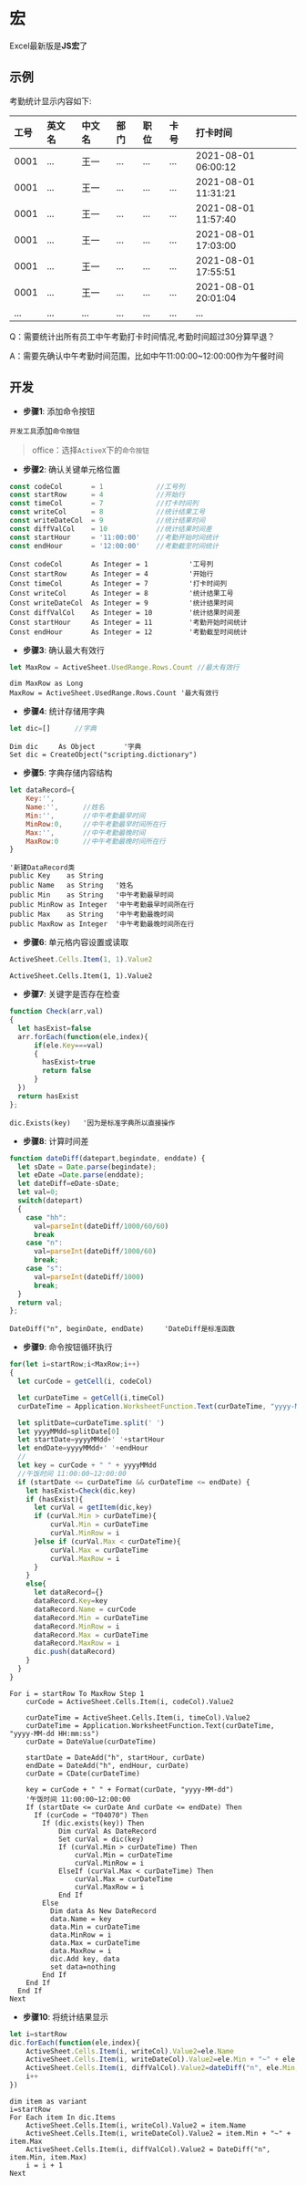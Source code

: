 # 宏

Excel最新版是**JS宏**了

## 示例

考勤统计显示内容如下:

|工号|英文名|中文名|部门|职位|卡号|打卡时间|
|:-|:-|:-|:-|:-|:-|:-|
|0001|...|王一|...|...|...|2021-08-01 06:00:12|
|0001|...|王一|...|...|...|2021-08-01 11:31:21|
|0001|...|王一|...|...|...|2021-08-01 11:57:40|
|0001|...|王一|...|...|...|2021-08-01 17:03:00|
|0001|...|王一|...|...|...|2021-08-01 17:55:51|
|0001|...|王一|...|...|...|2021-08-01 20:01:04|
|...|...|...|...|...|...|...|

Q：需要统计出所有员工中午考勤打卡时间情况,考勤时间超过30分算早退？

A：需要先确认中午考勤时间范围，比如中午11:00:00~12:00:00作为午餐时间

## 开发

- **步骤1**: 添加命令按钮

`开发工具`添加`命令按钮`

> office：选择`ActiveX`下的`命令按钮`

- **步骤2**: 确认关键单元格位置

<CodeGroup>
  <CodeGroupItem title="JS宏" active>

```javascript
const codeCol       = 1             //工号列
const startRow      = 4             //开始行
const timeCol       = 7             //打卡时间列
const writeCol      = 8             //统计结果工号
const writeDateCol  = 9             //统计结果时间
const diffValCol    = 10            //统计结果时间差
const startHour     = '11:00:00'    //考勤开始时间统计
const endHour       = '12:00:00'    //考勤截至时间统计
```

  </CodeGroupItem>

  <CodeGroupItem title="VBA宏">

```VisualBasic
Const codeCol       As Integer = 1          '工号列
Const startRow      As Integer = 4          '开始行
Const timeCol       As Integer = 7          '打卡时间列
Const writeCol      As Integer = 8          '统计结果工号
Const writeDateCol  As Integer = 9          '统计结果时间
Const diffValCol    As Integer = 10         '统计结果时间差
Const startHour     As Integer = 11         '考勤开始时间统计
Const endHour       As Integer = 12         '考勤截至时间统计
```

  </CodeGroupItem>
</CodeGroup>

- **步骤3**: 确认最大有效行

<CodeGroup>
  <CodeGroupItem title="JS宏" active>

```javascript
let MaxRow = ActiveSheet.UsedRange.Rows.Count //最大有效行
```

  </CodeGroupItem>

  <CodeGroupItem title="VBA宏">

```VisualBasic
dim MaxRow as Long
MaxRow = ActiveSheet.UsedRange.Rows.Count '最大有效行
```

  </CodeGroupItem>
</CodeGroup>

- **步骤4**: 统计存储用字典

<CodeGroup>
  <CodeGroupItem title="JS宏" active>

```javascript
let dic=[]      //字典
```

  </CodeGroupItem>

  <CodeGroupItem title="VBA宏">

```VisualBasic
Dim dic     As Object       '字典
Set dic = CreateObject("scripting.dictionary")
```

  </CodeGroupItem>
</CodeGroup>

- **步骤5**: 字典存储内容结构

<CodeGroup>
  <CodeGroupItem title="JS宏" active>

```javascript
let dataRecord={
    Key:'',       
    Name:'',      //姓名
    Min:'',       //中午考勤最早时间
    MinRow:0,     //中午考勤最早时间所在行
    Max:'',       //中午考勤最晚时间
    MaxRow:0      //中午考勤最晚时间所在行
}
```

  </CodeGroupItem>

  <CodeGroupItem title="VBA宏">

```VisualBasic
'新建DataRecord类
public Key    as String
public Name   as String   '姓名
public Min    as String   '中午考勤最早时间
public MinRow as Integer  '中午考勤最早时间所在行
public Max    as String   '中午考勤最晚时间
public MaxRow as Integer  '中午考勤最晚时间所在行
```

  </CodeGroupItem>
</CodeGroup>

- **步骤6**: 单元格内容设置或读取

<CodeGroup>
  <CodeGroupItem title="JS宏" active>

```javascript
ActiveSheet.Cells.Item(1, 1).Value2
```

  </CodeGroupItem>

<CodeGroupItem title="VBA宏">
  
```VisualBasic
ActiveSheet.Cells.Item(1, 1).Value2
```

  </CodeGroupItem>
</CodeGroup>

- **步骤7**: 关键字是否存在检查

<CodeGroup>
  <CodeGroupItem title="JS宏" active>

```javascript
function Check(arr,val)
{
  let hasExist=false
  arr.forEach(function(ele,index){
      if(ele.Key===val)
      {
        hasExist=true
        return false
      }
  })
  return hasExist
};
```

  </CodeGroupItem>

  <CodeGroupItem title="VBA宏">

```VisualBasic
dic.Exists(key)   '因为是标准字典所以直接操作
```

  </CodeGroupItem>
</CodeGroup>

- **步骤8**: 计算时间差

<CodeGroup>
  <CodeGroupItem title="JS宏" active>

```javascript
function dateDiff(datepart,begindate, enddate) {
  let sDate = Date.parse(begindate);
  let eDate =Date.parse(enddate);
  let dateDiff=eDate-sDate;
  let val=0;
  switch(datepart)
  {
    case "hh":
      val=parseInt(dateDiff/1000/60/60)
      break
    case "n":
      val=parseInt(dateDiff/1000/60)
      break;
    case "s":
      val=parseInt(dateDiff/1000)
      break;
  }
  return val;
};
```

  </CodeGroupItem>

  <CodeGroupItem title="VBA宏">

```VisualBasic
DateDiff("n", beginDate, endDate)     'DateDiff是标准函数
```

  </CodeGroupItem>
</CodeGroup>

- **步骤9**: 命令按钮循环执行

<CodeGroup>
  <CodeGroupItem title="JS宏" active>

```javascript
for(let i=startRow;i<MaxRow;i++)
{
  let curCode = getCell(i, codeCol)

  let curDateTime = getCell(i,timeCol)
  curDateTime = Application.WorksheetFunction.Text(curDateTime, "yyyy-MM-dd HH:mm:ss")

  let splitDate=curDateTime.split(' ')
  let yyyyMMdd=splitDate[0]
  let startDate=yyyyMMdd+' '+startHour
  let endDate=yyyyMMdd+' '+endHour
  //
  let key = curCode + " " + yyyyMMdd
  //午饭时间 11:00:00~12:00:00
  if (startDate <= curDateTime && curDateTime <= endDate) {
    let hasExist=Check(dic,key)
    if (hasExist){
      let curVal = getItem(dic,key)
      if (curVal.Min > curDateTime){
          curVal.Min = curDateTime
          curVal.MinRow = i
      }else if (curVal.Max < curDateTime){
          curVal.Max = curDateTime
          curVal.MaxRow = i
      }
    }
    else{
      let dataRecord={}
      dataRecord.Key=key
      dataRecord.Name = curCode
      dataRecord.Min = curDateTime
      dataRecord.MinRow = i
      dataRecord.Max = curDateTime
      dataRecord.MaxRow = i
      dic.push(dataRecord)
    }
  }
}
```

  </CodeGroupItem>

  <CodeGroupItem title="VBA宏">

```VisualBasic
For i = startRow To MaxRow Step 1
    curCode = ActiveSheet.Cells.Item(i, codeCol).Value2

    curDateTime = ActiveSheet.Cells.Item(i, timeCol).Value2
    curDateTime = Application.WorksheetFunction.Text(curDateTime, "yyyy-MM-dd HH:mm:ss")
    curDate = DateValue(curDateTime)

    startDate = DateAdd("h", startHour, curDate)
    endDate = DateAdd("h", endHour, curDate)
    curDate = CDate(curDateTime)
    
    key = curCode + " " + Format(curDate, "yyyy-MM-dd")
    '午饭时间 11:00:00~12:00:00
    If (startDate <= curDate And curDate <= endDate) Then
      If (curCode = "T04070") Then
        If (dic.exists(key)) Then
            Dim curVal As DateRecord
            Set curVal = dic(key)
            If (curVal.Min > curDateTime) Then
                curVal.Min = curDateTime
                curVal.MinRow = i
            ElseIf (curVal.Max < curDateTime) Then
                curVal.Max = curDateTime
                curVal.MaxRow = i
            End If
        Else
          Dim data As New DateRecord
          data.Name = key
          data.Min = curDateTime
          data.MinRow = i
          data.Max = curDateTime
          data.MaxRow = i
          dic.Add key, data
          set data=nothing
        End If
    End If
  End If
Next
```

  </CodeGroupItem>
</CodeGroup>

- **步骤10**: 将统计结果显示

<CodeGroup>
  <CodeGroupItem title="JS宏" active>

```javascript
let i=startRow
dic.forEach(function(ele,index){
    ActiveSheet.Cells.Item(i, writeCol).Value2=ele.Name
    ActiveSheet.Cells.Item(i, writeDateCol).Value2=ele.Min + "~" + ele.Max
    ActiveSheet.Cells.Item(i, diffValCol).Value2=dateDiff("n", ele.Min, ele.Max)
    i++
})
```

  </CodeGroupItem>

  <CodeGroupItem title="VBA宏">

```VisualBasic
dim item as variant
i=startRow
For Each item In dic.Items
    ActiveSheet.Cells.Item(i, writeCol).Value2 = item.Name
    ActiveSheet.Cells.Item(i, writeDateCol).Value2 = item.Min + "~" + item.Max
    ActiveSheet.Cells.Item(i, diffValCol).Value2 = DateDiff("n", item.Min, item.Max)
    i = i + 1
Next
```

  </CodeGroupItem>
</CodeGroup>
